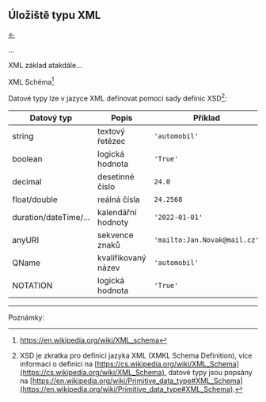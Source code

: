 <!-- #region -->
## Úložiště typu XML

[←](2B_uloziste.md)

...

XML 
základ
atakdále...

XML Schéma[^xml_sch]


Datové typy lze v jazyce XML definovat pomocí sady definic XSD[^xml_xsd]:

| Datový typ | Popis       | Příklad |
|-----------| --------------------- | ----------|
| string      | textový řetězec            | `'automobil'`|
| boolean    | logická hodnota | `'True'`    |
| decimal    | desetinné číslo   | `24.0`  |
| float/double      | reálná čísla   | `24.2568`|
| duration/dateTime/...    | kalendářní hodnoty  |  `'2022-01-01'`    |
| anyURI    | sekvence znaků  | `'mailto:Jan.Novak@mail.cz'`  |
| QName      | kvalifikovaný název            | `'automobil'`|
| NOTATION    | logická hodnota | `'True'`    |

<!-- #endregion -->

--------
Poznámky:

[^xml_sch]: https://en.wikipedia.org/wiki/XML_schema

[^xml_xsd]: XSD je zkratka pro definici jazyka XML (XMKL Schema Definition), více informací o definici na [https://cs.wikipedia.org/wiki/XML_Schema](https://cs.wikipedia.org/wiki/XML_Schema), datové typy jsou popsány na [https://en.wikipedia.org/wiki/Primitive_data_type#XML_Schema](https://en.wikipedia.org/wiki/Primitive_data_type#XML_Schema).



